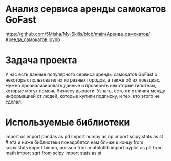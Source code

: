 # Анализ сервиса аренды самокатов GoFast
https://github.com/5Misha/My-Skills/blob/main/Аренда_самокатов/Аренда_самокатов.ipynb

# Задача проекта
У нас есть данные популярного сервиса аренды самокатов GoFast о некоторых пользователях из разных городов, а также об их поездках. Нужно проанализировать данные и проверить некоторые гипотезы, которые могут помочь бизнесу вырасти. Узнать, есть ли отличия между информацией от людей, которые купили подписку, и тех, кто этого не сделал.

# Используемые библиотеки
import os
import pandas as pd
import numpy as np 
import scipy.stats as st # эта и ниже библиотеки понадобятся нам ближе к концу
from scipy.stats import binom, poisson
from matplotlib import pyplot as plt
from math import sqrt
from scipy import stats as st

